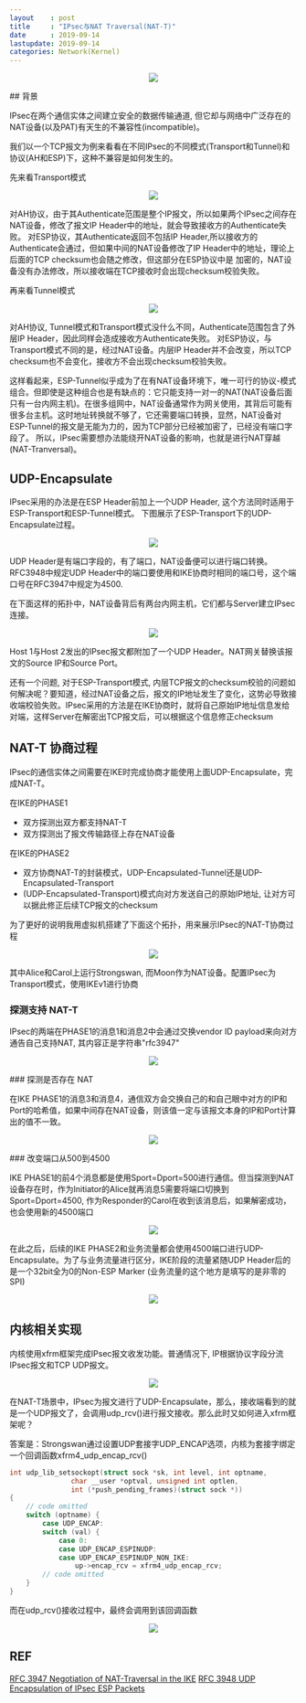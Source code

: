```yaml
---
layout    : post
title     : "IPsec与NAT Traversal(NAT-T)"
date      : 2019-09-14
lastupdate: 2019-09-14
categories: Network(Kernel)
---
```


<p align="center"><img src="/assets/img/IPsec-nat-t/travalsal.jpg"></p>
## 背景

IPsec在两个通信实体之间建立安全的数据传输通道, 但它却与网络中广泛存在的NAT设备(以及PAT)有天生的不兼容性(incompatible)。

我们以一个TCP报文为例来看看在不同IPsec的不同模式(Transport和Tunnel)和协议(AH和ESP)下，这种不兼容是如何发生的。

先来看Transport模式

<p align="center"><img src="/assets/img/IPsec-nat-t/ipsec-transport.PNG"></p>

对AH协议，由于其Authenticate范围是整个IP报文，所以如果两个IPsec之间存在NAT设备，修改了报文IP Header中的地址，就会导致接收方的Authenticate失败。
对ESP协议，其Authenticate返回不包括IP Header,所以接收方的Authenticate会通过，但如果中间的NAT设备修改了IP Header中的地址，理论上后面的TCP checksum也会随之修改，但这部分在ESP协议中是
加密的，NAT设备没有办法修改，所以接收端在TCP接收时会出现checksum校验失败。

再来看Tunnel模式
<p align="center"><img src="/assets/img/IPsec-nat-t/ipsec-tunnel.PNG"></p>
对AH协议, Tunnel模式和Transport模式没什么不同，Authenticate范围包含了外层IP Header，因此同样会造成接收方Authenticate失败。
对ESP协议，与Transport模式不同的是，经过NAT设备。内层IP Header并不会改变，所以TCP checksum也不会变化，接收方不会出现checksum校验失败。

这样看起来，ESP-Tunnel似乎成为了在有NAT设备环境下，唯一可行的协议-模式组合。但即使是这种组合也是有缺点的：它只能支持一对一的NAT(NAT设备后面只有一台内网主机)。在很多组网中，NAT设备通常作为网关使用，其背后可能有很多台主机。这时地址转换就不够了，它还需要端口转换，显然，NAT设备对ESP-Tunnel的报文是无能为力的，因为TCP部分已经被加密了，已经没有端口字段了。
所以，IPsec需要想办法能绕开NAT设备的影响，也就是进行NAT穿越(NAT-Tranversal)。

## UDP-Encapsulate

IPsec采用的办法是在ESP Header前加上一个UDP Header, 这个方法同时适用于ESP-Transport和ESP-Tunnel模式。
下图展示了ESP-Transport下的UDP-Encapsulate过程。

<p align="center"><img src="/assets/img/IPsec-nat-t/udp_encap.PNG"></p>
UDP Header是有端口字段的，有了端口，NAT设备便可以进行端口转换。RFC3948中规定UDP Header中的端口要使用和IKE协商时相同的端口号，这个端口号在RFC3947中规定为4500.

在下面这样的拓扑中，NAT设备背后有两台内网主机，它们都与Server建立IPsec连接。

<p align="center"><img src="/assets/img/IPsec-nat-t/pat.PNG"></p>
Host 1与Host 2发出的IPsec报文都附加了一个UDP Header。NAT网关替换该报文的Source IP和Source Port。

还有一个问题, 对于ESP-Transport模式, 内层TCP报文的checksum校验的问题如何解决呢？要知道，经过NAT设备之后，报文的IP地址发生了变化，这势必导致接收端校验失败。IPsec采用的方法是在IKE协商时，就将自己原始IP地址信息发给对端，这样Server在解密出TCP报文后，可以根据这个信息修正checksum

## NAT-T 协商过程

IPsec的通信实体之间需要在IKE时完成协商才能使用上面UDP-Encapsulate，完成NAT-T。

在IKE的PHASE1

- 双方探测出双方都支持NAT-T
- 双方探测出了报文传输路径上存在NAT设备

在IKE的PHASE2

- 双方协商NAT-T的封装模式，UDP-Encapsulated-Tunnel还是UDP-Encapsulated-Transport
- (UDP-Encapsulated-Transport)模式向对方发送自己的原始IP地址, 让对方可以据此修正后续TCP报文的checksum

为了更好的说明我用虚拟机搭建了下面这个拓扑，用来展示IPsec的NAT-T协商过程

<p align="center"><img src="/assets/img/IPsec-nat-t/topo.PNG"></p>
其中Alice和Carol上运行Strongswan, 而Moon作为NAT设备。配置IPsec为Transport模式，使用IKEv1进行协商

### 探测支持 NAT-T

IPsec的两端在PHASE1的消息1和消息2中会通过交换vendor ID payload来向对方通告自己支持NAT, 其内容正是字符串"rfc3947"

<p align="center"><img src="/assets/img/IPsec-nat-t/ike-msg1.png"></p>
### 探测是否存在 NAT

在IKE PHASE1的消息3和消息4，通信双方会交换自己的和自己眼中对方的IP和Port的哈希值，如果中间存在NAT设备，则该值一定与该报文本身的IP和Port计算出的值不一致。

<p align="center"><img src="/assets/img/IPsec-nat-t/ike-msg3.png"></p>
### 改变端口从500到4500

IKE PHASE1的前4个消息都是使用Sport=Dport=500进行通信。但当探测到NAT设备存在时，作为Initiator的Alice就再消息5需要将端口切换到Sport=Dport=4500, 作为Responder的Carol在收到该消息后，如果解密成功，也会使用新的4500端口

<p align="center"><img src="/assets/img/IPsec-nat-t/ike-4500.png"></p>
在此之后，后续的IKE PHASE2和业务流量都会使用4500端口进行UDP-Encapsulate。为了与业务流量进行区分，IKE阶段的流量紧随UDP Header后的是一个32bit全为0的Non-ESP Marker (业务流量的这个地方是填写的是非零的SPI)

<p align="center"><img src="/assets/img/IPsec-nat-t/ike-non-ESP.png"></p>

## 内核相关实现

内核使用xfrm框架完成IPsec报文收发功能。普通情况下, IP根据协议字段分流IPsec报文和TCP UDP报文。

<p align="center"><img src="/assets/img/IPsec-nat-t/ip_rcv.PNG"></p>

在NAT-T场景中，IPsec为报文进行了UDP-Encapsulate，那么，接收端看到的就是一个UDP报文了，会调用udp_rcv()进行报文接收。那么此时又如何进入xfrm框架呢？

答案是：Strongswan通过设置UDP套接字UDP_ENCAP选项，内核为套接字绑定一个回调函数xfrm4_udp_encap_rcv()

```c
int udp_lib_setsockopt(struct sock *sk, int level, int optname,
		       char __user *optval, unsigned int optlen,
		       int (*push_pending_frames)(struct sock *))
{
    // code omitted
    switch (optname) {
        case UDP_ENCAP:
        switch (val) {
            case 0:
            case UDP_ENCAP_ESPINUDP:
            case UDP_ENCAP_ESPINUDP_NON_IKE:
                up->encap_rcv = xfrm4_udp_encap_rcv;
        // code omitted
    }
}
```

而在udp_rcv()接收过程中，最终会调用到该回调函数

<p align="center"><img src="/assets/img/IPsec-nat-t/udp_decap.PNG"></p>

## REF

[RFC 3947 Negotiation of NAT-Traversal in the IKE](https://tools.ietf.org/html/rfc3947) 
[RFC 3948 UDP Encapsulation of IPsec ESP Packets](https://tools.ietf.org/html/rfc3948)
 































